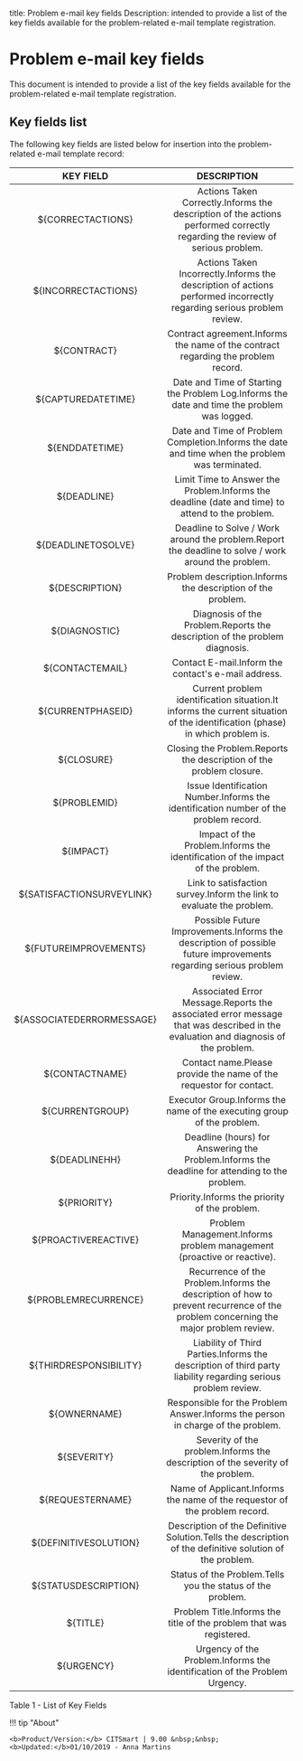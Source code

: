 title: Problem e-mail key fields
Description: intended to provide a list of the key fields available for the problem-related e-mail template registration.
# Problem e-mail key fields

This document is intended to provide a list of the key fields available for the
problem-related e-mail template registration.

Key fields list
-------------------

The following key fields are listed below for insertion into the problem-related
e-mail template record:

|         KEY FIELD         |                                                             DESCRIPTION                                                            |
|:-------------------------:|:----------------------------------------------------------------------------------------------------------------------------------:|
|     ${CORRECTACTIONS}     |     Actions Taken Correctly.Informs the description of the actions performed correctly regarding the review of serious problem.    |
|    ${INCORRECTACTIONS}    |        Actions Taken Incorrectly.Informs the description of actions performed incorrectly regarding serious problem review.        |
|        ${CONTRACT}        |                          Contract agreement.Informs the name of the contract regarding the problem record.                         |
|     ${CAPTUREDATETIME}    |                     Date and Time of Starting the Problem Log.Informs the date and time the problem was logged.                    |
|       ${ENDDATETIME}      |                   Date and Time of Problem Completion.Informs the date and time when the problem was terminated.                   |
|        ${DEADLINE}        |                   Limit Time to Answer the Problem.Informs the deadline (date and time) to attend to the problem.                  |
|     ${DEADLINETOSOLVE}    |                 Deadline to Solve / Work around the problem.Report the deadline to solve / work around the problem.                |
|       ${DESCRIPTION}      |                                     Problem description.Informs the description of the problem.                                    |
|       ${DIAGNOSTIC}       |                             Diagnosis of the Problem.Reports the description of the problem diagnosis.                             |
|      ${CONTACTEMAIL}      |                                         Contact E-mail.Inform the contact's e-mail address.                                        |
|     ${CURRENTPHASEID}     |    Current problem identification situation.It informs the current situation of the identification (phase) in which problem is.    |
|         ${CLOSURE}        |                                 Closing the Problem.Reports the description of the problem closure.                                |
|        ${PROBLEMID}       |                        Issue Identification Number.Informs the identification number of the problem record.                        |
|         ${IMPACT}         |                           Impact of the Problem.Informs the identification of the impact of the problem.                           |
| ${SATISFACTIONSURVEYLINK} |                                Link to satisfaction survey.Inform the link to evaluate the problem.                                |
|   ${FUTUREIMPROVEMENTS}   |       Possible Future Improvements.Informs the description of possible future improvements regarding serious problem review.       |
| ${ASSOCIATEDERRORMESSAGE} |  Associated Error Message.Reports the associated error message that was described in the evaluation and diagnosis of the problem.  |
|       ${CONTACTNAME}      |                                 Contact name.Please provide the name of the requestor for contact.                                 |
|      ${CURRENTGROUP}      |                               Executor Group.Informs the name of the executing group of the problem.                               |
|       ${DEADLINEHH}       |                    Deadline (hours) for Answering the Problem.Informs the deadline for attending to the problem.                   |
|        ${PRIORITY}        |                                            Priority.Informs the priority of the problem.                                           |
|    ${PROACTIVEREACTIVE}   |                               Problem Management.Informs problem management (proactive or reactive).                               |
|    ${PROBLEMRECURRENCE}   | Recurrence of the Problem.Informs the description of how to prevent recurrence of the problem concerning the major problem review. |
|   ${THIRDRESPONSIBILITY}  |            Liability of Third Parties.Informs the description of third party liability regarding serious problem review.           |
|        ${OWNERNAME}       |                           Responsible for the Problem Answer.Informs the person in charge of the problem.                          |
|        ${SEVERITY}        |                           Severity of the problem.Informs the description of the severity of the problem.                          |
|      ${REQUESTERNAME}     |                             Name of Applicant.Informs the name of the requestor of the problem record.                             |
|   ${DEFINITIVESOLUTION}   |               Description of the Definitive Solution.Tells the description of the definitive solution of the problem.              |
|    ${STATUSDESCRIPTION}   |                                     Status of the Problem.Tells you the status of the problem.                                     |
|          ${TITLE}         |                                 Problem Title.Informs the title of the problem that was registered.                                |
|         ${URGENCY}        |                              Urgency of the Problem.Informs the identification of the Problem Urgency.                             |


Table 1 - List of Key Fields

!!! tip "About"

    <b>Product/Version:</b> CITSmart | 9.00 &nbsp;&nbsp;
    <b>Updated:</b>01/10/2019 - Anna Martins

